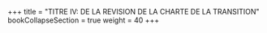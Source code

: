 +++
title = "TITRE IV: DE LA REVISION DE LA CHARTE DE LA TRANSITION"
bookCollapseSection = true
weight = 40
+++
